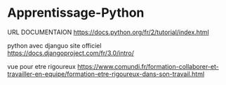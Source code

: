 # Apprentissage-Python

URL DOCUMENTAION
https://docs.python.org/fr/2/tutorial/index.html

python avec djanguo site officiel
https://docs.djangoproject.com/fr/3.0/intro/

vue pour etre rigoureux
https://www.comundi.fr/formation-collaborer-et-travailler-en-equipe/formation-etre-rigoureux-dans-son-travail.html
